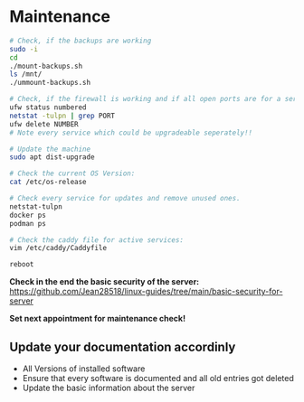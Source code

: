 # Maintenance

```bash
# Check, if the backups are working
sudo -i
cd
./mount-backups.sh
ls /mnt/
./ummount-backups.sh

# Check, if the firewall is working and if all open ports are for a service
ufw status numbered
netstat -tulpn | grep PORT
ufw delete NUMBER
# Note every service which could be upgradeable seperately!!

# Update the machine
sudo apt dist-upgrade

# Check the current OS Version:
cat /etc/os-release

# Check every service for updates and remove unused ones.
netstat-tulpn
docker ps
podman ps

# Check the caddy file for active services:
vim /etc/caddy/Caddyfile

reboot
```

**Check in the end the basic security of the server:**
<https://github.com/Jean28518/linux-guides/tree/main/basic-security-for-server>

**Set next appointment for maintenance check!**

## Update your documentation accordinly

- All Versions of installed software
- Ensure that every software is documented and all old entries got deleted
- Update the basic information about the server
